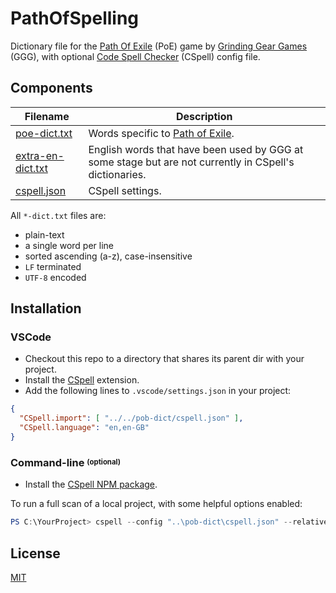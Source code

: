 # PathOfSpelling

Dictionary file for the [Path Of Exile](https://www.pathofexile.com) (PoE) game by [Grinding Gear Games](https://www.grindinggear.com) (GGG), with optional [Code Spell Checker](https://cspell.org/) (CSpell) config file.


## Components

| Filename                       | Description
| ------------------------------ | -----------
| [poe-dict.txt](poe-dict.txt) | Words specific to [Path of Exile](https://www.pathofexile.com/).
| [extra-en-dict.txt](extra-en-dict.txt) | English words that have been used by GGG at some stage but are not currently in CSpell's dictionaries.
| [cspell.json](cspell.json) | CSpell settings.

All `*-dict.txt` files are:
* plain-text
* a single word per line
* sorted ascending (a-z), case-insensitive
* `LF` terminated
* `UTF-8` encoded


## Installation

### VSCode

* Checkout this repo to a directory that shares its parent dir with your project.
* Install the [CSpell](https://marketplace.visualstudio.com/items?itemName=streetsidesoftware.code-spell-checker) extension.
* Add the following lines to `.vscode/settings.json` in your project:
```json
{
  "CSpell.import": [ "../../pob-dict/cspell.json" ],
  "CSpell.language": "en,en-GB"
}
```

### Command-line <sup><sub>(optional)</sub></sup>

* Install the [CSpell NPM package](https://www.npmjs.com/package/cspell).

To run a full scan of a local project, with some helpful options enabled:
```powershell
PS C:\YourProject> cspell --config "..\pob-dict\cspell.json" --relative --show-context --no-progress "**"
```


## License

[MIT](https://opensource.org/licenses/MIT)
